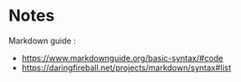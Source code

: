 # Notes

Markdown guide :  
- <https://www.markdownguide.org/basic-syntax/#code>
- <https://daringfireball.net/projects/markdown/syntax#list>
